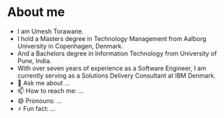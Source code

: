 # About me 



- I am Umesh Torawane.
- I hold a Masters degree in Technology Management from Aalborg University in Copenhagen, Denmark.
- And a Bachelors degree in Information Technology from University of Pune, India.
- With over seven years of experience as a Software Engineer, I am currently serving as a Solutions Delivery Consultant at IBM Denmark.
- 💬 Ask me about ...
- 📫 How to reach me: ...
- 😄 Pronouns: ...
- ⚡ Fun fact: ...

